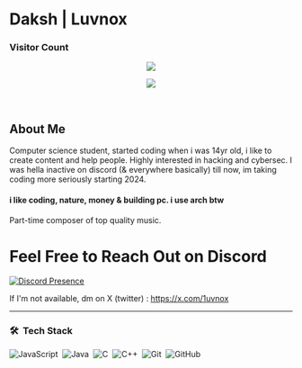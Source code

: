 <h1>Daksh | Luvnox</h1>

<h3>Visitor Count</h3>

<p align = "center"><img src = "https://count.getloli.com/get/@:1vnx?theme=rule34" </p></br>
<p align = "center"><img src = "https://github-readme-stats.vercel.app/api?username=1vnx"> </p></br>


<h2>About Me</h2>

Computer science student, started coding when i was 14yr old, i like to create content and help people.
Highly interested in hacking and cybersec. I was hella inactive on discord (& everywhere basically) till now, im taking coding more seriously starting 2024.

<h4>i like coding, nature, money & building pc. i use arch btw</h4>

Part-time composer of top quality music.</br>

# Feel Free to Reach Out on Discord

[![Discord Presence](https://lanyard.cnrad.dev/api/851113808000581632)](https://discord.com/users/851113808000581632)

If I'm not available, dm on X (twitter) : https://x.com/1uvnox

-------------------------

### 🛠 &nbsp;Tech Stack
![JavaScript](https://img.shields.io/badge/-JavaScript-05122A?style=flat&logo=javascript)&nbsp;
![Java](https://img.shields.io/badge/-Java-05122A?style=flat&logo=Java&logoColor=FFA518)&nbsp;
![C](https://img.shields.io/badge/-C-05122A?style=flat&logo=C&logoColor=A8B9CC)&nbsp;
![C++](https://img.shields.io/badge/-C++-05122A?style=flat&logo=C%2B%2B&logoColor=00599C)&nbsp;
![Git](https://img.shields.io/badge/-Git-05122A?style=flat&logo=git)&nbsp;
![GitHub](https://img.shields.io/badge/-GitHub-05122A?style=flat&logo=github)&nbsp;

<!--
![Node.js](https://img.shields.io/badge/-Node.js-05122A?style=flat&logo=node.js&logoColor=339933)&nbsp;
![Rust](https://img.shields.io/badge/-rust-05122A?style=flat&logo=rust&logoColor=CE422B)&nbsp;
![MongoDB](https://img.shields.io/badge/-MongoDB-47A248?style=flat&logo=mongodb&logoColor=white&color=05122A&labelColor=05122A)
![Express.js](https://img.shields.io/badge/-Express.js-000000?style=flat&logo=express&logoColor=white&color=05122A&labelColor=05122A)
![MySQL](https://img.shields.io/badge/-MySQL-05122A?style=flat&logo=mysql&logoColor=4479A1)&nbsp;
![PHP](https://img.shields.io/badge/-PHP-05122A?style=flat&logo=php)&nbsp; 
-->
